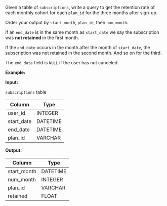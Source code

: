 ﻿
Given a table of  `subscriptions`, write a query to get the retention rate of each monthly cohort for each  `plan_id`  for the three months after sign-up.

Order your output by  `start_month`,  `plan_id`, then  `num_month`.

If an  `end_date`  is in the same month as  `start_date`  we say the subscription was  **not retained**  in the first month.

If the  `end_date`  occurs in the month after the month of  `start_date`, the subscription was not retained in the second month. And so on for the third.

The  `end_date`  field is  `NULL`  if the user has not canceled.

**Example:**

**Input:**

`subscriptions`  table


|   Column   |   Type   |
|------------|----------|
| user_id    | INTEGER  |
| start_date | DATETIME |
| end_date   | DATETIME |
| plan_id    | VARCHAR  |



**Output:**


|   Column    |   Type   |
|-------------|----------|
| start_month | DATETIME |
| num_month   | INTEGER  |
| plan_id     | VARCHAR  |
| retained    | FLOAT    |


